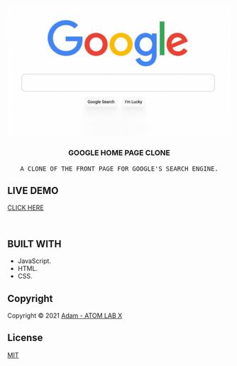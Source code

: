 <!-- PROJECT LOGO -->
<br />
<p align="center">
  <a href="https://github.com/AtomLabX/Google-HomePage-V2">
    <img src="images/Google_Clone.png" alt="Google Home Page Clone">
  </a>

  <h3 align="center">GOOGLE HOME PAGE CLONE</h3>

  <p align="center">
    <samp>A CLONE OF THE FRONT PAGE FOR GOOGLE'S SEARCH ENGINE.</samp>
    <br>
    </p>
    

## LIVE DEMO
<a href="https://atomlabx.github.io/Google-HomePage-V2/" target="_blank">CLICK HERE</a>

<br/>

<!-- BUILD USING -->
## BUILT WITH
* JavaScript.
* HTML.
* CSS.
 
<!-- CONTRIBUTING GUIDELINES -->
<!-- LICENSE -->
## Copyright

Copyright © 2021 [Adam - ATOM LAB X](https://AtomLabX.Dev)

## License

[MIT](https://github.com/AtomLabX/Google-HomePage-V2/blob/main/LICENSE)
